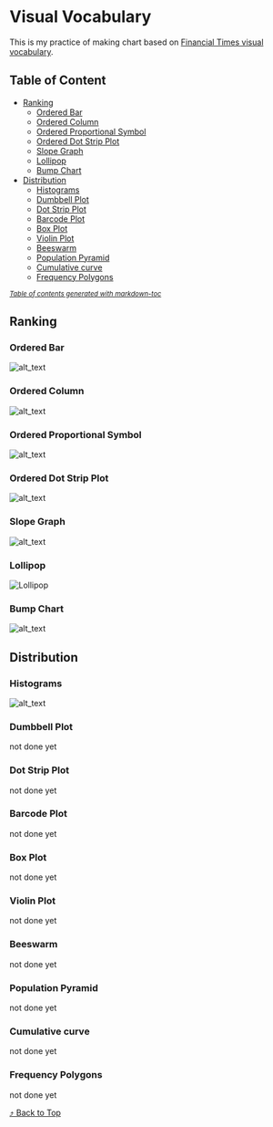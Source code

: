 # Visual Vocabulary
This is my practice of making chart based on [Financial Times visual vocabulary](https://github.com/Financial-Times/chart-doctor/tree/main/visual-vocabulary).

## Table of Content
- [Ranking](#ranking)
  * [Ordered Bar](#ordered-bar)
  * [Ordered Column](#ordered-column)
  * [Ordered Proportional Symbol](#ordered-proportional-symbol)
  * [Ordered Dot Strip Plot](#ordered-dot-strip-plot)
  * [Slope Graph](#slope-graph)
  * [Lollipop](#lollipop)
  * [Bump Chart](#bump-chart)
- [Distribution](#distribution)
  * [Histograms](#histograms)
  * [Dumbbell Plot](#dumbbell-plot)
  * [Dot Strip Plot](#dot-strip-plot)
  * [Barcode Plot](#barcode-plot)
  * [Box Plot](#box-plot)
  * [Violin Plot](#violin-plot)
  * [Beeswarm](#beeswarm)
  * [Population Pyramid](#population-pyramid)
  * [Cumulative curve](#cumulative-curve)
  * [Frequency Polygons](#frequency-polygons)

<small><i><a href='http://ecotrust-canada.github.io/markdown-toc/'>Table of contents generated with markdown-toc</a></i></small>

## Ranking
### Ordered Bar
![alt_text](https://github.com/panggahdputra/Visual-Vocab/blob/main/ranking_ordered_bar.png)

### Ordered Column
![alt_text](https://github.com/panggahdputra/Visual-Vocab/blob/main/ranking_ordered_column.png)

### Ordered Proportional Symbol
![alt_text](https://github.com/panggahdputra/Visual-Vocab/blob/main/ranking_ordered_prop_symbol.png)

### Ordered Dot Strip Plot
![alt_text](https://github.com/panggahdputra/Visual-Vocab/blob/main/ranking_ordered_dot_strip_plot.png)

### Slope Graph
![alt_text](https://github.com/panggahdputra/Visual-Vocab/blob/main/ranking_slope_graph.png)

### Lollipop
![Lollipop](https://github.com/panggahdputra/Visual-Vocab/blob/main/ranking_lollipop.png)

### Bump Chart
![alt_text](https://github.com/panggahdputra/Visual-Vocab/blob/main/ranking_bump.png)

## Distribution
### Histograms
![alt_text](https://github.com/panggahdputra/Visual-Vocab/blob/main/dist_histograms.png)

### Dumbbell Plot
not done yet
### Dot Strip Plot
not done yet
### Barcode Plot
not done yet
### Box Plot
not done yet
### Violin Plot
not done yet
### Beeswarm
not done yet
### Population Pyramid
not done yet
### Cumulative curve 
not done yet
### Frequency Polygons 
not done yet

[⤴️ Back to Top](#visual-vocabulary)

